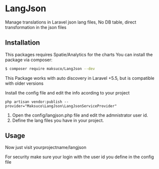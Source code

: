 # LangJson

Manage translations in Laravel json lang files, No DB table, direct transformation in the json files


## Installation

This packages requires Spatie/Analytics for the charts
You can install the package via composer:
``` bash
$ composer require maksuco/LangJson --dev
```
This Package works with auto discovery in Laravel +5.5, but is compatible with older versions

Install the config file and edit the info acording to your project
```
php artisan vendor:publish --provider="Maksuco\LangJson\LangJsonServiceProvider"
```
1. Open the config/langjson.php file and edit the admnistrator user id.
2. Define the lang files you have in your project.


## Usage
Now just visit yourprojectname/langjson

For security make sure your login with the user id you define in the config file


